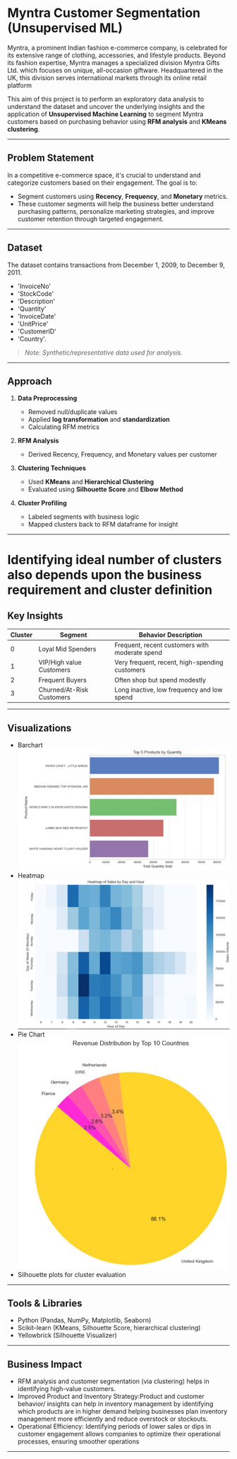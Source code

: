 # Myntra Customer Segmentation (Unsupervised ML)

Myntra, a prominent Indian fashion e-commerce company, is celebrated for its extensive range of clothing, accessories, and lifestyle products. Beyond its fashion expertise, Myntra manages a specialized division Myntra Gifts Ltd. which focuses on unique, all-occasion giftware. Headquartered in the UK, this division serves international markets through its online retail platform

This aim of this project is to perform an exploratory data analysis to understand the dataset and uncover the underlying insights and the application of **Unsupervised Machine Learning** to segment Myntra customers based on purchasing behavior using **RFM analysis** and **KMeans clustering**. 

---

##  Problem Statement
In a competitive e-commerce space, it's crucial to understand and categorize customers based on their engagement. The goal is to:
- Segment customers using **Recency**, **Frequency**, and **Monetary** metrics.
- These customer segments will help the business better understand purchasing patterns, personalize marketing strategies, and improve customer retention through targeted engagement.

---

##  Dataset
The dataset contains transactions from December 1, 2009, to December 9, 2011.
- 'InvoiceNo' 
- 'StockCode'
- 'Description'
- 'Quantity'
- 'InvoiceDate'
- 'UnitPrice'
- 'CustomerID'
- 'Country'.

> *Note: Synthetic/representative data used for analysis.*

---

## Approach

1. **Data Preprocessing**
   - Removed null/duplicate values
   - Applied **log transformation** and **standardization**
   - Calculating RFM metrics

2. **RFM Analysis**
   - Derived Recency, Frequency, and Monetary values per customer

3. **Clustering Techniques**
   - Used **KMeans** and **Hierarchical Clustering**
   - Evaluated using **Silhouette Score** and **Elbow Method**

4. **Cluster Profiling**
   - Labeled segments with business logic
   - Mapped clusters back to RFM dataframe for insight

---

# Identifying ideal number of clusters also depends upon the business requirement and cluster definition 

##  Key Insights

| Cluster | Segment                   | Behavior Description                             |
|---------|---------------------------|--------------------------------------------------|
| 0       | Loyal Mid Spenders        | Frequent, recent customers with moderate spend   |
| 1       | VIP/High value Customers  | Very frequent, recent, high-spending customers   |
| 2       | Frequent Buyers           | Often shop but spend modestly                    |
| 3       | Churned/At-Risk Customers | Long inactive, low frequency and low spend       |

---

##  Visualizations

-  Barchart
![Top Products Bar Chart](images/Myntra_Top_Products_Barchart.JPG)
-  Heatmap
![Sales Heatmap](images/Myntra_Sales_Heatmap.JPG)
-  Pie Chart
![Revenue Pie Chart](images/Myntra_Revenue_Piechart.JPG)
-  Silhouette plots for cluster evaluation

---

##  Tools & Libraries

- Python (Pandas, NumPy, Matplotlib, Seaborn)
- Scikit-learn (KMeans, Silhouette Score, hierarchical clustering)
- Yellowbrick (Silhouette Visualizer)

---

## Business Impact
- RFM analysis and customer segmentation (via clustering) helps in identifying high-value customers. 
- Improved Product and Inventory Strategy:Product and customer behavior/ insights can help in inventory management by identifying which products are in higher demand helping businesses plan inventory management more efficiently and reduce overstock or stockouts.
- Operational Efficiency: Identifying periods of lower sales or dips in customer engagement allows companies to optimize their operational processes, ensuring smoother operations


---


